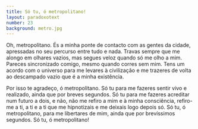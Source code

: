 ```yaml
---
title: Só tu, ó metropolitano!
layout: paradoxotext
number: 23
background: metro.jpg
---
```


Oh, metropolitano. És a minha ponte de contacto com as gentes da cidade, apressadas no seu percurso entre tudo e nada. Travas sempre que me alongo em olhares vazios, mas segues veloz quando só me olho a mim. Pareces sincronizado comigo, mesmo quando corres sem mim. Tens um acordo com o universo para me levares à civilização e me trazeres de volta ao descampado vazio que é a minha existência.

Por isso te agradeço, ó metropolitano. Só tu para me fazeres sentir vivo e realizado, ainda que por breves segundos. Só tu para me fazeres acreditar num futuro a dois, e não, não me refiro a mim e à minha consciência, refiro-me a ti, a ti e a ti que me hipnotizais e me deixais logo depois só. Só tu, ó metropolitano, para me libertares de mim, ainda que por brevíssimos segundos. Só tu, ó metropolitano!
